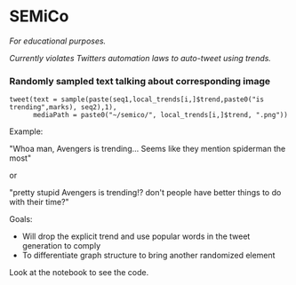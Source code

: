 # SEMiCo

*For educational purposes.*

*Currently violates Twitters automation laws to auto-tweet using trends.*

### Randomly sampled text talking about corresponding image
```
tweet(text = sample(paste(seq1,local_trends[i,]$trend,paste0("is trending",marks), seq2),1), 
      mediaPath = paste0("~/semico/", local_trends[i,]$trend, ".png"))
```

Example:

"Whoa man, Avengers is trending... Seems like they mention spiderman the most" 

or
    
"pretty stupid Avengers is trending!? don't people have better things to do with their time?"


Goals:
* Will drop the explicit trend and use popular words in the tweet generation to comply
* To differentiate graph structure to bring another randomized element

Look at the notebook to see the code.
